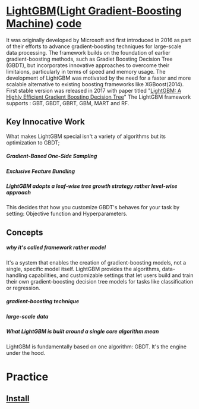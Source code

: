 # [LightGBM](https://en.wikipedia.org/wiki/LightGBM)([Light Gradient-Boosting Machine](https://lightgbm.readthedocs.io/en/stable/)) [code](https://github.com/microsoft/LightGBM/tree/master/examples/binary_classification)
It was originally developed by Microsoft and first introduced in 2016 as part of their efforts to advance gradient-boosting techniques for large-scale data processing.
The framework builds on the foundation of earlier gradient-boosting methods, such as Gradiet Boosting Decision Tree (GBDT), but incorporates innovative approaches to overcome their limitaions, particularly in terms of speed and memory usage.
The development of LightGBM was motivated by the need for a faster and more scalable alternative to existing boosting frameworks like XGBoost(2014).
First stable version was released in 2017 with paper titled "[LightGBM: A Highly Efficient Gradient Boosting Decision Tree](https://proceedings.neurips.cc/paper_files/paper/2017/file/6449f44a102fde848669bdd9eb6b76fa-Paper.pdf)"
The LightGBM framework supports : GBT, GBDT, GBRT, GBM, MART and RF.
## Key Innocative Work
What makes LightGBM special isn't a variety of algorithms but its optimization to GBDT;
##### Gradient-Based One-Side Sampling
##### Exclusive Feature Bundling
##### LightGBM adopts a leaf-wise tree growth strategy rather level-wise approach
This decides that how you customize GBDT's behaves for your task by setting: Objective function and Hyperparameters.

## Concepts
##### why it's called framework rather model
It's a system that enables the creation of gradient-boosting models, not a single, specific model itself.
LightGBM provides the algorithms, data-handling capabilities, and customizable settings that let users build and train their own gradient-boosting decision tree models for tasks like classification or regression.

##### gradient-boosting technique


##### large-scale data
##### What LightGBM is built around a single core algorithm mean
LightGBM is fundamentally based on one algorithm: GBDT. It's the engine under the hood.
# Practice
## [Install](https://lightgbm.readthedocs.io/en/stable/Installation-Guide.html#linux)

